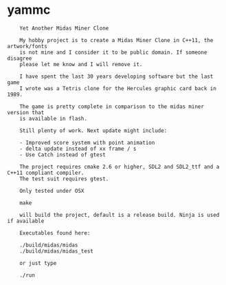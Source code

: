 # yammc

        Yet Another Midas Miner Clone

        My hobby project is to create a Midas Miner Clone in C++11, the artwork/fonts
        is not mine and I consider it to be public domain. If someone disagree
        please let me know and I will remove it.

        I have spent the last 30 years developing software but the last game
        I wrote was a Tetris clone for the Hercules graphic card back in 1989.

        The game is pretty complete in comparison to the midas miner version that
        is available in flash.

        Still plenty of work. Next update might include:

        - Improved score system with point animation
        - delta update instead of xx frame / s
        - Use Catch instead of gtest

        The project requires cmake 2.6 or higher, SDL2 and SDL2_ttf and a C++11 compliant compiler.
        The test suit requires gtest.

        Only tested under OSX

        make

        will build the project, default is a release build. Ninja is used if available

        Executables found here:

        ./build/midas/midas
        ./build/midas/midas_test

        or just type

        ./run
